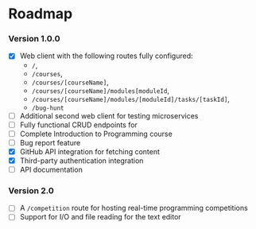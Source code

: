 # Roadmap

### Version 1.0.0

- [x] Web client with the following routes fully configured:
    - `/`, 
    - `/courses`, 
    - `/courses/[courseName]`, 
    - `/courses/[courseName]/modules[moduleId`,
    - `/courses/[courseName]/modules/[moduleId]/tasks/[taskId]`, 
    - `/bug-hunt`
- [ ] Additional second web client for testing microservices
- [ ] Fully functional CRUD endpoints for 
- [ ] Complete Introduction to Programming course
- [ ] Bug report feature
- [x] GitHub API integration for fetching content
- [x] Third-party authentication integration
- [ ] API documentation 

### Version 2.0

- [ ] A `/competition` route for hosting real-time programming competitions
- [ ] Support for I/O and file reading for the text editor
